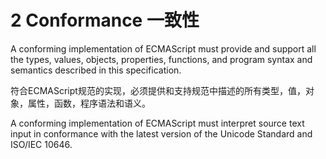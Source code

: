 # 2 Conformance 一致性

A conforming implementation of ECMAScript must provide and support all the types, values, objects, properties, functions, and program syntax and semantics described in this specification.

符合ECMAScript规范的实现，必须提供和支持规范中描述的所有类型，值，对象，属性，函数，程序语法和语义。

A conforming implementation of ECMAScript must interpret source text input in conformance with the latest version of the Unicode Standard and ISO/IEC 10646.

